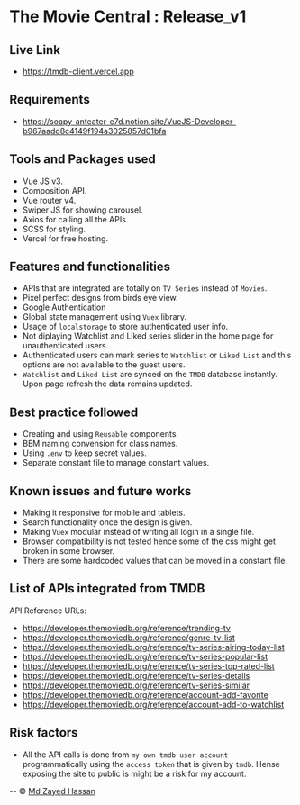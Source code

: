 # The Movie Central : Release_v1

## Live Link

- https://tmdb-client.vercel.app

## Requirements

- https://soapy-anteater-e7d.notion.site/VueJS-Developer-b967aadd8c4149f194a3025857d01bfa

## Tools and Packages used

- Vue JS v3.
- Composition API.
- Vue router v4.
- Swiper JS for showing carousel.
- Axios for calling all the APIs.
- SCSS for styling.
- Vercel for free hosting.

## Features and functionalities

- APIs that are integrated are totally on `TV Series` instead of `Movies`.
- Pixel perfect designs from birds eye view.
- Google Authentication
- Global state management using `Vuex` library.
- Usage of `localstorage` to store authenticated user info.
- Not diplaying Watchlist and Liked series slider in the home page for unauthenticated users.
- Authenticated users can mark series to `Watchlist` or `Liked List` and this options are not available to the guest users.
- `Watchlist` and `Liked List` are synced on the `TMDB` database instantly. Upon page refresh the data remains updated.

## Best practice followed

- Creating and using `Reusable` components.
- BEM naming convension for class names.
- Using `.env` to keep secret values.
- Separate constant file to manage constant values.

## Known issues and future works

- Making it responsive for mobile and tablets.
- Search functionality once the design is given.
- Making `Vuex` modular instead of writing all login in a single file.
- Browser compatibility is not tested hence some of the css might get broken in some browser.
- There are some hardcoded values that can be moved in a constant file.

## List of APIs integrated from TMDB

API Reference URLs:

- https://developer.themoviedb.org/reference/trending-tv
- https://developer.themoviedb.org/reference/genre-tv-list
- https://developer.themoviedb.org/reference/tv-series-airing-today-list
- https://developer.themoviedb.org/reference/tv-series-popular-list
- https://developer.themoviedb.org/reference/tv-series-top-rated-list
- https://developer.themoviedb.org/reference/tv-series-details
- https://developer.themoviedb.org/reference/tv-series-similar
- https://developer.themoviedb.org/reference/account-add-favorite
- https://developer.themoviedb.org/reference/account-add-to-watchlist

## Risk factors

- All the API calls is done from `my own tmdb user account` programmatically using the `access token` that is given by `tmdb`. Hense exposing the site to public is might be a risk for my account.

--
&copy; [Md Zayed Hassan](https://z4yed.netlify.app)
